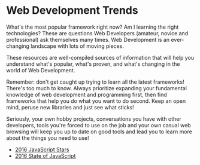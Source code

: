 # Web Development Trends
What's the most popular framework right now? Am I learning the right technologies?
These are questions Web Developers (amateur, novice and professional) ask themselves
many times. Web Development is an ever-changing landscape with lots of moving pieces.

These resources are well-compiled sources of information that will help you understand
what's popular, what's proven, and what's changing in the world of Web Development.

Remember: don't get caught up trying to learn all the latest frameworks! There's
too much to know. Always prioritize expanding your fundamental knowledge of web
development and programming first, then find frameworks that help you do what you want
to do second. Keep an open mind, peruse new libraries and just see what sticks!

Seriously, your own hobby projects, conversations you have with other
developers, tools you're forced to use on the job and your own casual web
browsing will keep you up to date on good tools and lead you to learn more
about the things you need to use!

- [2016 JavaScript Stars](https://risingstars2016.js.org/)
- [2016 State of JavaScript](http://stateofjs.com/)
